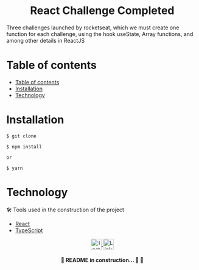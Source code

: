 <h1 align="center"> React Challenge Completed</h1>

<p> Three challenges launched by rocketseat, which we must create one function for each challenge, using the hook useState, Array functions, and among other details in ReactJS</p>

Table of contents
=================
<!--ts-->
   * [Table of contents](#table-of-contents)
   * [Installation](#installation)
   * [Technology](#technology)
<!--te-->

Installation
============
```
$ git clone
```

```
$ npm install

or

$ yarn
```

Technology
==========
🛠 Tools used in the construction of the project
- [React](https://pt-br.reactjs.org/)
- [TypeScript](https://www.typescriptlang.org/)

<p align="center"> 
  <a href="https://www.instagram.com/kevin.pizarro.cruz/" target="blank">
    <img align="center" src="https://www.flaticon.com/svg/vstatic/svg/2111/2111463.svg?token=exp=1614983781~hmac=8105d0eecb45623ad7563762d1126ea1" alt="Insta" height="28px" width="28px" />
  </a>
  <a href="https://www.linkedin.com/in/kevin-marlon-pizarro-cruz-22b369208/" target="blank">
    <img align="center" src="https://www.google.com/url?sa=i&url=https%3A%2F%2Fwww.flaticon.es%2Ficono-gratis%2Flinkedin_145807&psig=AOvVaw00wRMWBTKDyI4vgBIVq8Ql&ust=1615602310712000&source=images&cd=vfe&ved=0CAIQjRxqFwoTCNiBteDZqe8CFQAAAAAdAAAAABAt" alt="Linkedin" height="28px" width="28px" />
	  
  </a>
</p>

<h4 align="center"> 
	🚧 README in construction... 🚀 🚧
</h4>

